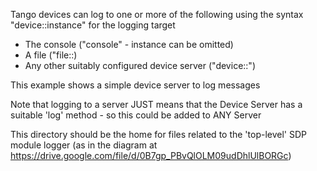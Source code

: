 Tango devices can log to one or more of the following using the
syntax "device::instance" for the logging target

* The console ("console" - instance can be omitted)
* A file ("file::<filename>)
* Any other suitably configured device server ("device::<full device name>")

This example shows a simple device server to log messages

Note that logging to a server JUST means that the Device Server has a
suitable 'log' method - so this could be added to ANY Server


This directory should be the home for files related to the 'top-level'
SDP module logger (as in the diagram at 
https://drive.google.com/file/d/0B7gp_PBvQlOLM09udDhlUlBORGc)


